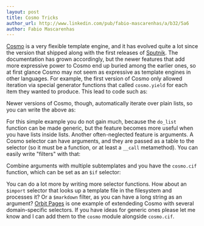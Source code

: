 ```yaml
---
layout: post
title: Cosmo Tricks
author_url: http://www.linkedin.com/pub/fabio-mascarenhas/a/b32/5a6
author: Fabio Mascarenhas
---
```


[Cosmo](http://cosmo.luaforge.net) is a very flexible template engine, and it has evolved quite a lot
since the version that shipped along with the first releases of [Sputnik](http://sputnik.freewisdom.org).
The documentation has grown accordingly, but the newer features that add more expressive power to
Cosmo end up buried among the earlier ones, so at first glance Cosmo may not seem as expressive as
template engines in other languages. For example, the first version of Cosmo only allowed iteration
via special generator functions that called `cosmo.yield` for each item they wanted to produce. This lead
to code such as:

<script src="http://gist.github.com/216341.js"></script>

Newer versions of Cosmo, though, automatically iterate over plain lists, so you can write the above as:

<script src="http://gist.github.com/216342.js"></script>

For this simple example you do not gain much, because the `do_list` function can be made generic, but the
feature becomes more useful when you have lists inside lists. Another often-neglected feature is arguments.
A Cosmo selector can have arguments, and they are passed as a table to the selector (so it must be a
function, or at least a `__call` metamethod). You can easily write "filters" with that:

<script src="http://gist.github.com/216347.js"></script>

Combine arguments with multiple subtemplates and you have the `cosmo.cif` function, which can be set as
an `$if` selector:

<script src="http://gist.github.com/216350.js"></script>

You can do a lot more by writing more selector functions. How about an `$import` selector that looks up a
template file in the filesystem and processes it? Or a `$markdown` filter, as you can have a long string
as an argument? [Orbit Pages](http://orbit.luaforge.net/pages.html) is one example of extendeding Cosmo with
several domain-specific selectors. If you have ideas for generic ones please let me know and I can add
them to the `cosmo` module alongside `cosmo.cif`.

